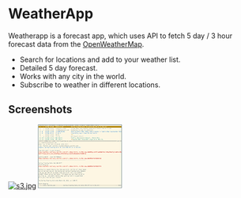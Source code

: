 WeatherApp
============

Weatherapp is a forecast app, which uses API to fetch 5 day / 3 hour forecast data from the [OpenWeatherMap](https://openweathermap.org/).

- Search for locations and add to your weather list.
- Detailed 5 day forecast.
- Works with any city in the world.
- Subscribe to weather in different locations.


Screenshots
-----------

[![s3.jpg](https://i.postimg.cc/wTbgTtPk/s3.jpg)](https://postimg.cc/xcHW6d9k)
[![mutt light](https://github.com/altercation/solarized/raw/master/img/screen-mutt-light-th.png)](https://github.com/altercation/solarized/raw/master/img/screen-mutt-light.png)

